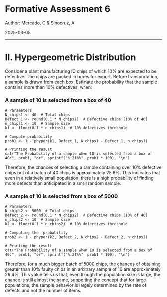 # Formative Assessment 6

Author: Mercado, C & Sinocruz, A

2025-03-05

---

# II. Hypergeometric Distribution
Consider a plant manufacturing IC chips of which 10% are expected to be defective. The chips are packed in boxes for export. Before transportation, a sample is drawn from each box. Estimate the probability that the sample contains more than 10% defectives, when:

### A sample of 10 is selected from a box of 40
```{r}
# Parameters
N_chips1 <- 40  # Total chips
Defect_1 <- round(0.1 * N_chips1)  # Defective chips (10% of 40)
n_chips1 <- 10  # Sample size
k1 <- floor(0.1 * n_chips1)  # 10% defectives threshold

# Compute probability
prob1 <- 1 - phyper(k1, Defect_1, N_chips1 - Defect_1, n_chips1)
```

```{r}
# Printing the result
cat("The Probability of a sample when 10 is selected from a box of 40:", prob1, "or", sprintf("%.2f%%", prob1 * 100), "\n")
```

Therefore, the chances of selecting a sample containing over 10% defective chips out of a batch of 40 chips is approximately 25.6%. This indicates that even in a relatively small population, there is a high probability of finding more defects than anticipated in a small random sample.

### A sample of 10 is selected from a box of 5000

```{r}
# Parameters
N_chips2 <- 5000  # Total chips
Defect_2 <- round(0.1 * N_chips2)  # Defective chips (10% of 40)
n_chips2 <- 10  # Sample size
k2 <- floor(0.1 * n_chips2)  # 10% defectives threshold

# Computing the  probability
prob2 <- 1 - phyper(k2, Defect_2, N_chips2 - Defect_2, n_chips2)

# Printing the result
cat("The Probability of a sample when 10 is selected from a box of 40:", prob1, "or", sprintf("%.2f%%", prob1 * 100), "\n")
```

Therefore, for a much bigger batch of 5000 chips, the chances of obtaining greater than 10% faulty chips in an arbitrary sample of 10 are approximately 26.4%. This value tells us that, even though the population size is large, the chance is still almost the same, supporting the concept that for large populations, the sample behavior is largely determined by the rate of defects and not the number of items.
